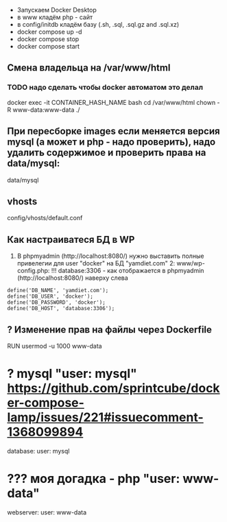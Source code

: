 * Запускаем Docker Desktop
* в www кладём php - сайт
* в config/initdb кладём базу (.sh, .sql, .sql.gz and .sql.xz)
* docker compose up -d
* docker compose stop
* docker compose start



## Смена владельца на /var/www/html
### TODO надо сделать чтобы docker автоматом это делал
docker exec -it CONTAINER_HASH_NAME bash
cd /var/www/html
chown -R www-data:www-data ./



## При пересборке images если меняется версия mysql (а может и php - надо проверить), надо удалить содержимое и проверить права на data/mysql:
data/mysql



## vhosts 
config/vhosts/default.conf



## Как настраиватеся БД в WP
1. В phpmyadmin (http://localhost:8080/) нужно выставить полные привелегии для user "docker" на БД "yamdiet.com"
2: www/wp-config.php:
   !!! database:3306 - как отображается в phpmyadmin (http://localhost:8080/) наверху слева
```
define('DB_NAME', 'yamdiet.com');
define('DB_USER', 'docker');
define('DB_PASSWORD', 'docker');
define('DB_HOST', 'database:3306');
```



## ? Изменение прав на файлы через Dockerfile
RUN usermod -u 1000 www-data



# ? mysql "user: mysql" https://github.com/sprintcube/docker-compose-lamp/issues/221#issuecomment-1368099894
database:
  user: mysql



# ??? моя догадка - php "user: www-data" 
webserver:
  user: www-data